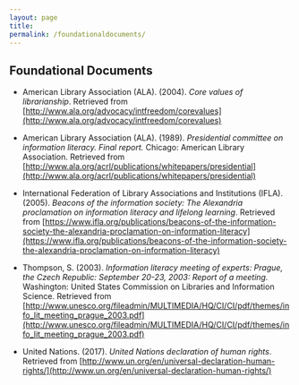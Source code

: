 ```yaml
---
layout: page
title: 
permalink: /foundationaldocuments/
---
```


## Foundational Documents

* American Library Association (ALA). (2004). *Core values of librarianship*. Retrieved from [http://www.ala.org/advocacy/intfreedom/corevalues](http://www.ala.org/advocacy/intfreedom/corevalues)

* American Library Association (ALA). (1989). *Presidential committee on information literacy. Final report.* Chicago: American Library Association. Retrieved from [http://www.ala.org/acrl/publications/whitepapers/presidential](http://www.ala.org/acrl/publications/whitepapers/presidential) 

* International Federation of Library Associations and Institutions (IFLA). (2005). *Beacons of the information society: The Alexandria proclamation on information literacy and lifelong learning*. Retrieved from [https://www.ifla.org/publications/beacons-of-the-information-society-the-alexandria-proclamation-on-information-literacy](https://www.ifla.org/publications/beacons-of-the-information-society-the-alexandria-proclamation-on-information-literacy)

* Thompson, S. (2003). *Information literacy meeting of experts: Prague, the Czech Republic: September 20-23, 2003: Report of a meeting.* Washington: United States Commission on Libraries and Information Science. Retrieved from [http://www.unesco.org/fileadmin/MULTIMEDIA/HQ/CI/CI/pdf/themes/info_lit_meeting_prague_2003.pdf](http://www.unesco.org/fileadmin/MULTIMEDIA/HQ/CI/CI/pdf/themes/info_lit_meeting_prague_2003.pdf)

* United Nations. (2017). *United Nations declaration of human rights*. Retrieved from [http://www.un.org/en/universal-declaration-human-rights/](http://www.un.org/en/universal-declaration-human-rights/)
